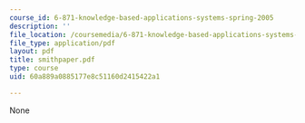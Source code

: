 ```yaml
---
course_id: 6-871-knowledge-based-applications-systems-spring-2005
description: ''
file_location: /coursemedia/6-871-knowledge-based-applications-systems-spring-2005/60a889a0885177e8c51160d2415422a1_smithpaper.pdf
file_type: application/pdf
layout: pdf
title: smithpaper.pdf
type: course
uid: 60a889a0885177e8c51160d2415422a1

---
```

None